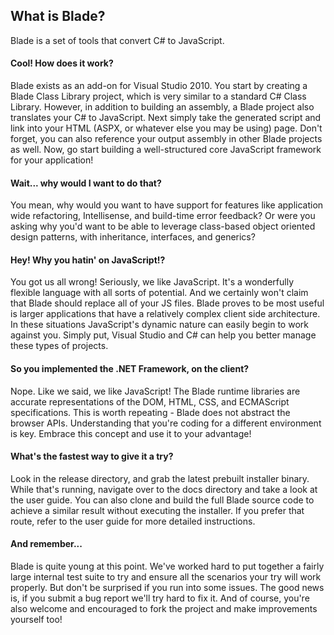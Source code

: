 ## What is Blade? ##

Blade is a set of tools that convert C# to JavaScript.

#### Cool! How does it work? ####

Blade exists as an add-on for Visual Studio 2010. You start by creating a Blade Class Library project, which is very similar to a standard C# Class Library. However, in addition to building an assembly, a Blade project also translates your C# to JavaScript. Next simply take the generated script and link into your HTML (ASPX, or whatever else you may be using) page. Don't forget, you can also reference your output assembly in other Blade projects as well. Now, go start building a well-structured core JavaScript framework for your application!

#### Wait... why would I want to do that? ####

You mean, why would you want to have support for features like application wide refactoring, Intellisense, and build-time error feedback? Or were you asking why you'd want to be able to leverage class-based object oriented design patterns, with inheritance, interfaces, and generics?

#### Hey! Why you hatin' on JavaScript!? ####

You got us all wrong! Seriously, we like JavaScript. It's a wonderfully flexible language with all sorts of potential. And we certainly won't claim that Blade should replace all of your JS files. Blade proves to be most useful is larger applications that have a relatively complex client side architecture. In these situations JavaScript's dynamic nature can easily begin to work against you. Simply put, Visual Studio and C# can help you better manage these types of projects.

#### So you implemented the .NET Framework, on the client? ####

Nope. Like we said, we like JavaScript! The Blade runtime libraries are accurate representations of the DOM, HTML, CSS, and ECMAScript specifications. This is worth repeating - Blade does not abstract the browser APIs. Understanding that you're coding for a different environment is key. Embrace this concept and use it to your advantage!

#### What's the fastest way to give it a try? ####

Look in the release directory, and grab the latest prebuilt installer binary. While that's running, navigate over to the docs directory and take a look at the user guide. You can also clone and build the full Blade source code to achieve a similar result without executing the installer. If you prefer that route, refer to the user guide for more detailed instructions.

#### And remember... ####

Blade is quite young at this point. We've worked hard to put together a fairly large internal test suite to try and ensure all the scenarios your try will work properly. But don't be surprised if you run into some issues. The good news is, if you submit a bug report we'll try hard to fix it. And of course, you're also welcome and encouraged to fork the project and make improvements yourself too!